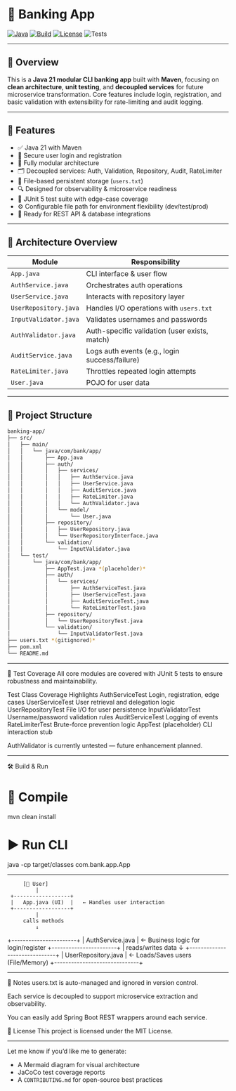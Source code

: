 # 🏦 Banking App

[![Java](https://img.shields.io/badge/Java-21-blue?logo=openjdk)](https://openjdk.org/projects/jdk/21/)
[![Build](https://img.shields.io/badge/build-passing-brightgreen?logo=apachemaven)](https://maven.apache.org/)
[![License](https://img.shields.io/badge/license-MIT-green.svg)](LICENSE)
![Tests](https://img.shields.io/badge/tests-19_passed-brightgreen)

---

## 🔰 Overview

This is a **Java 21 modular CLI banking app** built with **Maven**, focusing on **clean architecture**, **unit testing**, and **decoupled services** for future microservice transformation. Core features include login, registration, and basic validation with extensibility for rate-limiting and audit logging.

---

## 🚀 Features

- ✅ Java 21 with Maven
- 🔐 Secure user login and registration
- 🧱 Fully modular architecture
- 🗂️ Decoupled services: Auth, Validation, Repository, Audit, RateLimiter
- 💾 File-based persistent storage (`users.txt`)
- 🔍 Designed for observability & microservice readiness
- 🧪 JUnit 5 test suite with edge-case coverage
- ⚙️ Configurable file path for environment flexibility (dev/test/prod)
- 🚧 Ready for REST API & database integrations

---

## 🧠 Architecture Overview

| Module                       | Responsibility                                   |
|------------------------------|--------------------------------------------------|
| `App.java`                   | CLI interface & user flow                        |
| `AuthService.java`           | Orchestrates auth operations                     |
| `UserService.java`           | Interacts with repository layer                  |
| `UserRepository.java`        | Handles I/O operations with `users.txt`          |
| `InputValidator.java`        | Validates usernames and passwords               |
| `AuthValidator.java`         | Auth-specific validation (user exists, match)    |
| `AuditService.java`          | Logs auth events (e.g., login success/failure)   |
| `RateLimiter.java`           | Throttles repeated login attempts                |
| `User.java`                  | POJO for user data                               |

---

## 📁 Project Structure

```bash
banking-app/
├── src/
│   ├── main/
│   │   └── java/com/bank/app/
│   │       ├── App.java
│   │       ├── auth/
│   │       │   ├── services/
│   │       │   │   ├── AuthService.java
│   │       │   │   ├── UserService.java
│   │       │   │   ├── AuditService.java
│   │       │   │   ├── RateLimiter.java
│   │       │   │   └── AuthValidator.java
│   │       │   └── model/
│   │       │       └── User.java
│   │       ├── repository/
│   │       │   ├── UserRepository.java
│   │       │   └── UserRepositoryInterface.java
│   │       └── validation/
│   │           └── InputValidator.java
│   └── test/
│       └── java/com/bank/app/
│           ├── AppTest.java *(placeholder)*
│           ├── auth/
│           │   └── services/
│           │       ├── AuthServiceTest.java
│           │       ├── UserServiceTest.java
│           │       ├── AuditServiceTest.java
│           │       └── RateLimiterTest.java
│           ├── repository/
│           │   └── UserRepositoryTest.java
│           └── validation/
│               └── InputValidatorTest.java
├── users.txt *(gitignored)*
├── pom.xml
└── README.md
```

---

🧪 Test Coverage
All core modules are covered with JUnit 5 tests to ensure robustness and maintainability.

Test Class	Coverage Highlights
AuthServiceTest	Login, registration, edge cases
UserServiceTest	User retrieval and delegation logic
UserRepositoryTest	File I/O for user persistence
InputValidatorTest	Username/password validation rules
AuditServiceTest	Logging of events
RateLimiterTest	Brute-force prevention logic
AppTest (placeholder)	CLI interaction stub

AuthValidator is currently untested — future enhancement planned.

---

🛠 Build & Run

# 🔨 Compile
mvn clean install

# ▶️ Run CLI
java -cp target/classes com.bank.app.App

---


         [👤 User]
             |
     +------------------+
     |   App.java (UI)  |   ← Handles user interaction
     +------------------+
             |
         calls methods
             ↓
   +-----------------------+
   |   AuthService.java    |   ← Business logic for login/register
   +-----------------------+
             |
         reads/writes data
             ↓
+------------------------------+
|   UserRepository.java        |   ← Loads/Saves users (File/Memory)
+------------------------------+


---

📌 Notes
users.txt is auto-managed and ignored in version control.

Each service is decoupled to support microservice extraction and observability.

You can easily add Spring Boot REST wrappers around each service.


📄 License
This project is licensed under the MIT License.

---

Let me know if you’d like me to generate:
- A Mermaid diagram for visual architecture
- JaCoCo test coverage reports
- A `CONTRIBUTING.md` for open-source best practices
